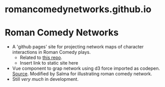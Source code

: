 # romancomedynetworks.github.io

# Roman Comedy Networks

* A 'github pages' site for projecting network maps of character interactions in Roman Comedy
  plays.
    - Related to [this repo](https://github.com/ancient-drama-SNA/Roman_Comedy-SNA).
    - Insert link to static site here
* Vue component to grap network using d3 force imported as codepen. [Source](https://github.com/emiliorizzo/vue-d3-network). Modified by Salma for illustrating roman comedy network.
* Still *very much* in development.
